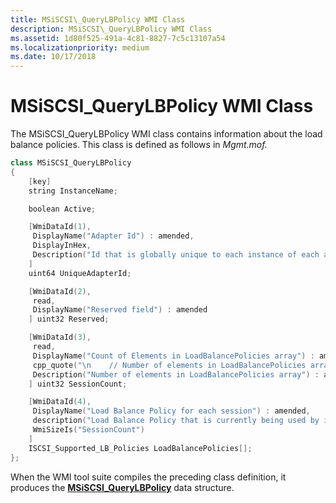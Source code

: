 ```yaml
---
title: MSiSCSI\_QueryLBPolicy WMI Class
description: MSiSCSI\_QueryLBPolicy WMI Class
ms.assetid: 1d80f525-491a-4c81-8827-7c5c13107a54
ms.localizationpriority: medium
ms.date: 10/17/2018
---
```


# MSiSCSI\_QueryLBPolicy WMI Class


The MSiSCSI\_QueryLBPolicy WMI class contains information about the load balance policies. This class is defined as follows in *Mgmt.mof.*

```cpp
class MSiSCSI_QueryLBPolicy 
{
    [key]
    string InstanceName;

    boolean Active;

    [WmiDataId(1),
     DisplayName("Adapter Id") : amended,
     DisplayInHex,
     Description("Id that is globally unique to each instance of each adapter. Using the address of the Adapter Extension is a good idea.") : amended
    ]
    uint64 UniqueAdapterId;

    [WmiDataId(2),
     read,
     DisplayName("Reserved field") : amended
    ] uint32 Reserved;

    [WmiDataId(3),
     read,
     DisplayName("Count of Elements in LoadBalancePolicies array") : amended,
     cpp_quote("\n    // Number of elements in LoadBalancePolicies array\n"),
     Description("Number of elements in LoadBalancePolicies array") : amended
    ] uint32 SessionCount;

    [WmiDataId(4),
     DisplayName("Load Balance Policy for each session") : amended,
     description("Load Balance Policy that is currently being used by iSCSI Initiator - one element for each session on the adapter") : amended,
     WmiSizeIs("SessionCount")
    ]
    ISCSI_Supported_LB_Policies LoadBalancePolicies[];
};
```

When the WMI tool suite compiles the preceding class definition, it produces the [**MSiSCSI\_QueryLBPolicy**](https://msdn.microsoft.com/library/windows/hardware/ff563107) data structure.

 

 





